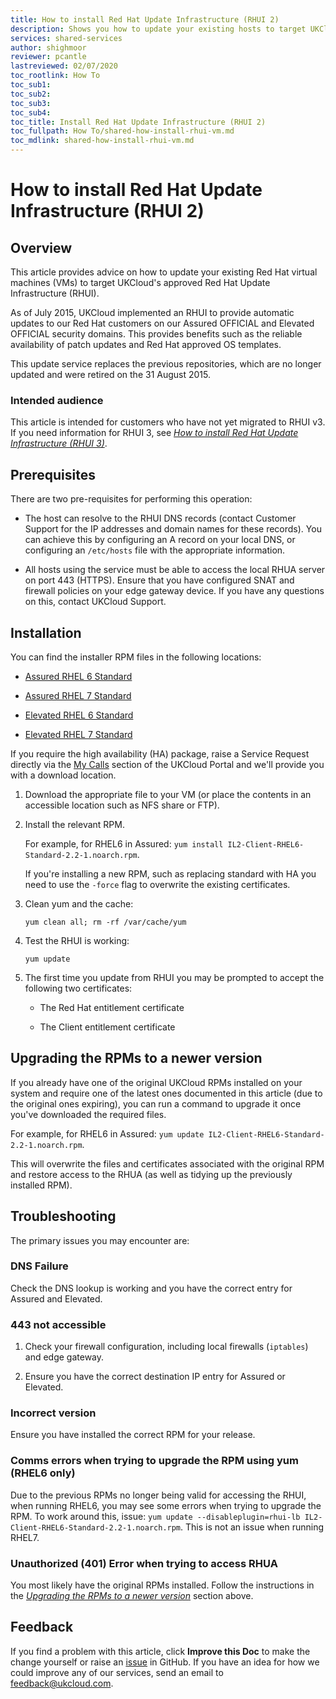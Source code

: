 ```yaml
---
title: How to install Red Hat Update Infrastructure (RHUI 2)
description: Shows you how to update your existing hosts to target UKCloud's approved Red Hat Update Infrastructure (RHUI 2)
services: shared-services
author: shighmoor
reviewer: pcantle
lastreviewed: 02/07/2020
toc_rootlink: How To
toc_sub1: 
toc_sub2:
toc_sub3:
toc_sub4:
toc_title: Install Red Hat Update Infrastructure (RHUI 2)
toc_fullpath: How To/shared-how-install-rhui-vm.md
toc_mdlink: shared-how-install-rhui-vm.md
---
```


# How to install Red Hat Update Infrastructure (RHUI 2)

## Overview

This article provides advice on how to update your existing Red Hat virtual machines (VMs) to target UKCloud's approved Red Hat Update Infrastructure (RHUI).

As of July 2015, UKCloud implemented an RHUI to provide automatic updates to our Red Hat customers on our Assured OFFICIAL and Elevated OFFICIAL security domains. This provides benefits such as the reliable availability of patch updates and Red Hat approved OS templates.

This update service replaces the previous repositories, which are no longer updated and were retired on the 31 August 2015.

### Intended audience

This article is intended for customers who have not yet migrated to RHUI v3. If you need information for RHUI 3, see [*How to install Red Hat Update Infrastructure (RHUI 3)*](shared-how-install-rhui-vm-3.md).

## Prerequisites

There are two pre-requisites for performing this operation:

- The host can resolve to the RHUI DNS records (contact Customer Support for the IP addresses and domain names for these records). You can achieve this by configuring an A record on your local DNS, or configuring an `/etc/hosts` file with the appropriate information.

- All hosts using the service must be able to access the local RHUA server on port 443 (HTTPS). Ensure that you have configured SNAT and firewall policies on your edge gateway device. If you have any questions on this, contact UKCloud Support.

## Installation

You can find the installer RPM files in the following locations:

- [Assured RHEL 6 Standard](https://cas.frn00006.ukcloud.com/Docs/UKCloud_Shared_Services/IL2-Client-RHEL6-Standard-2.2-1.noarch.rpm?AWSAccessKeyId=438-1048-5-aefff7-1&Expires=1625780068&Signature=2k%2BmhJ6BKzVVeJi6qwKzBJsG5TM%3D)

- [Assured RHEL 7 Standard](https://cas.frn00006.ukcloud.com/Docs/UKCloud_Shared_Services/IL2-Client-RHEL7-Standard-2.2-1.noarch.rpm?AWSAccessKeyId=438-1048-5-aefff7-1&Expires=1625780100&Signature=%2F4f3KQO02KVG0sNQ7%2FhSH%2BNVCg0%3D)

- [Elevated RHEL 6 Standard](https://cas.frn00006.ukcloud.com/Docs/UKCloud_Shared_Services/IL3-Client-RHEL6-Standard-2.5-1.noarch.rpm?AWSAccessKeyId=438-1048-5-aefff7-1&Expires=1625780111&Signature=dP8KvNxmC01dBdt0zOyLPq9Q6rA%3D)

- [Elevated RHEL 7 Standard](https://cas.frn00006.ukcloud.com/Docs/UKCloud_Shared_Services/IL3-Client-RHEL7-Standard-2.5-1.noarch.rpm?AWSAccessKeyId=438-1048-5-aefff7-1&Expires=1625780129&Signature=pR2g6hZEE%2BZimRCU5G0g9gQHvww%3D)

If you require the high availability (HA) package, raise a Service Request directly via the [My Calls](https://portal.skyscapecloud.com/support/ivanti) section of the UKCloud Portal and we'll provide you with a download location.

1. Download the appropriate file to your VM (or place the contents in an accessible location such as NFS share or FTP).

2. Install the relevant RPM.

    For example, for RHEL6 in Assured: `yum install IL2-Client-RHEL6-Standard-2.2-1.noarch.rpm`.

    If you're installing a new RPM, such as replacing standard with HA you need to use the `-force` flag to overwrite the existing certificates.

3. Clean yum and the cache:

       yum clean all; rm -rf /var/cache/yum

4. Test the RHUI is working:

       yum update

5. The first time you update from RHUI you may be prompted to accept the following two certificates:

    - The Red Hat entitlement certificate

    - The Client entitlement certificate

## Upgrading the RPMs to a newer version

If you already have one of the original UKCloud RPMs installed on your system and require one of the latest ones documented in this article (due to the original ones expiring), you can run a command to upgrade it once you've downloaded the required files.

For example, for RHEL6 in Assured: `yum update IL2-Client-RHEL6-Standard-2.2-1.noarch.rpm`.

This will overwrite the files and certificates associated with the original RPM and restore access to the RHUA (as well as tidying up the previously installed RPM).

## Troubleshooting

The primary issues you may encounter are:

### DNS Failure

Check the DNS lookup is working and you have the correct entry for Assured and Elevated.

### 443 not accessible

1. Check your firewall configuration, including local firewalls (`iptables`) and edge gateway.

2. Ensure you have the correct destination IP entry for Assured or Elevated.

### Incorrect version

Ensure you have installed the correct RPM for your release.

### Comms errors when trying to upgrade the RPM using yum (RHEL6 only)

Due to the previous RPMs no longer being valid for accessing the RHUI, when running RHEL6, you may see some errors when trying to upgrade the RPM. To work around this, issue: `yum update --disableplugin=rhui-lb IL2-Client-RHEL6-Standard-2.2-1.noarch.rpm`. This is not an issue when running RHEL7.

### Unauthorized (401) Error when trying to access RHUA

You most likely have the original RPMs installed. Follow the instructions in the [*Upgrading the RPMs to a newer version*](#upgrading-the-rpms-to-a-newer-version) section above.

## Feedback

If you find a problem with this article, click **Improve this Doc** to make the change yourself or raise an [issue](https://github.com/UKCloud/documentation/issues) in GitHub. If you have an idea for how we could improve any of our services, send an email to <feedback@ukcloud.com>.
